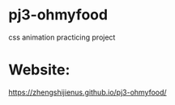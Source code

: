 # pj3-ohmyfood
css animation practicing project

# Website:
https://zhengshijienus.github.io/pj3-ohmyfood/
